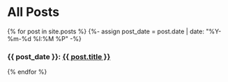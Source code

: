 # All Posts

{% for post in site.posts %}
  {%- assign post_date = post.date | date: "%Y-%m-%d %I:%M %P" -%}
  <h3>{{ post_date }}: <a href=".{{ post.url }}">{{ post.title }}</a></h3>
{% endfor %}
